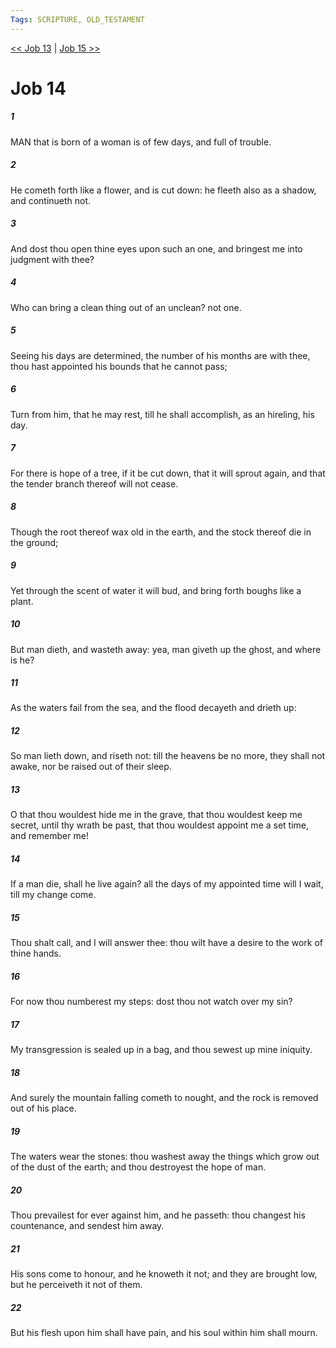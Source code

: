 ```yaml
---
Tags: SCRIPTURE, OLD_TESTAMENT
---
```


[<< Job 13](OLD_TESTAMENT/18_Job/Job_13.md) | [Job 15 >>](OLD_TESTAMENT/18_Job/Job_15.md)

# Job 14

##### 1
 MAN that is born of a woman is of few days, and full of trouble.
##### 2
 He cometh forth like a flower, and is cut down: he fleeth also as a shadow, and continueth not.
##### 3
 And dost thou open thine eyes upon such an one, and bringest me into judgment with thee?
##### 4
 Who can bring a clean thing out of an unclean?  not one.
##### 5
 Seeing his days are determined, the number of his months are with thee, thou hast appointed his bounds that he cannot pass;
##### 6
 Turn from him, that he may rest, till he shall accomplish, as an hireling, his day.
##### 7
 For there is hope of a tree, if it be cut down, that it will sprout again, and that the tender branch thereof will not cease.
##### 8
 Though the root thereof wax old in the earth, and the stock thereof die in the ground;
##### 9
 Yet through the scent of water it will bud, and bring forth boughs like a plant.
##### 10
 But man dieth, and wasteth away: yea, man giveth up the ghost, and where is he?
##### 11
 As the waters fail from the sea, and the flood decayeth and drieth up:
##### 12
 So man lieth down, and riseth not: till the heavens be no more, they shall not awake, nor be raised out of their sleep.
##### 13
 O that thou wouldest hide me in the grave, that thou wouldest keep me secret, until thy wrath be past, that thou wouldest appoint me a set time, and remember me!
##### 14
 If a man die, shall he live again?  all the days of my appointed time will I wait, till my change come.
##### 15
 Thou shalt call, and I will answer thee: thou wilt have a desire to the work of thine hands.
##### 16
 For now thou numberest my steps: dost thou not watch over my sin?
##### 17
 My transgression is sealed up in a bag, and thou sewest up mine iniquity.
##### 18
 And surely the mountain falling cometh to nought, and the rock is removed out of his place.
##### 19
 The waters wear the stones: thou washest away the things which grow out of the dust of the earth; and thou destroyest the hope of man.
##### 20
 Thou prevailest for ever against him, and he passeth: thou changest his countenance, and sendest him away.
##### 21
 His sons come to honour, and he knoweth it not; and they are brought low, but he perceiveth it not of them.
##### 22
 But his flesh upon him shall have pain, and his soul within him shall mourn.

